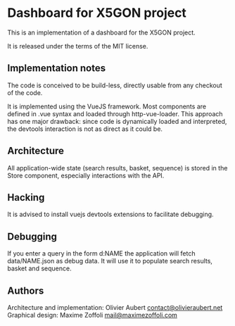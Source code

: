 # Dashboard for X5GON project

This is an implementation of a dashboard for the X5GON project.

It is released under the terms of the MIT license.

## Implementation notes

The code is conceived to be build-less, directly usable from any
checkout of the code.

It is implemented using the VueJS framework. Most components are
defined in .vue syntax and loaded through http-vue-loader. This
approach has one major drawback: since code is dynamically loaded and
interpreted, the devtools interaction is not as direct as it could be.

## Architecture

All application-wide state (search results, basket, sequence) is
stored in the Store component, especially interactions with the API.

## Hacking

It is advised to install vuejs devtools extensions to facilitate debugging.

## Debugging

If you enter a query in the form d:NAME the application will fetch
data/NAME.json as debug data. It will use it to populate search
results, basket and sequence.

## Authors

Architecture and implementation: Olivier Aubert <contact@olivieraubert.net>
Graphical design: Maxime Zoffoli <mail@maximezoffoli.com>

